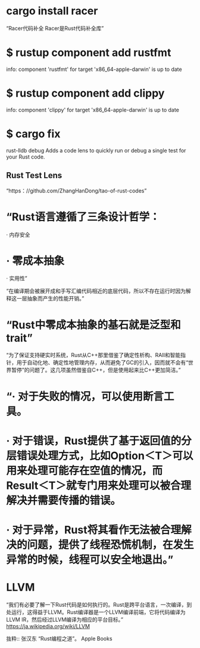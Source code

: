 # cargo install racer
“Racer代码补全
Racer是Rust代码补全库”

# $ rustup component add rustfmt
info: component 'rustfmt' for target 'x86_64-apple-darwin' is up to date
# $ rustup component add clippy
info: component 'clippy' for target 'x86_64-apple-darwin' is up to date

# $ cargo fix

rust-lldb
debug Adds a code lens to quickly run or debug a single test for your Rust code.
## Rust Test Lens



“https：//github.com/ZhangHanDong/tao-of-rust-codes”

 # “Rust语言遵循了三条设计哲学：
· 内存安全
# · 零成本抽象
· 实用性”

“在编译期会被展开成和手写汇编代码相近的底层代码，所以不存在运行时因为解释这一层抽象而产生的性能开销。”
# “Rust中零成本抽象的基石就是泛型和trait”
“为了保证支持硬实时系统，Rust从C++那里借鉴了确定性析构、RAII和智能指针，用于自动化地、确定性地管理内存，从而避免了GC的引入，因而就不会有“世界暂停”的问题了。这几项虽然借鉴自C++，但是使用起来比C++更加简洁。”

# “· 对于失败的情况，可以使用断言工具。
# · 对于错误，Rust提供了基于返回值的分层错误处理方式，比如Option＜T＞可以用来处理可能存在空值的情况，而 Result＜T＞就专门用来处理可以被合理解决并需要传播的错误。
# · 对于异常，Rust将其看作无法被合理解决的问题，提供了线程恐慌机制，在发生异常的时候，线程可以安全地退出。”

# LLVM
“我们有必要了解一下Rust代码是如何执行的。Rust是跨平台语言，一次编译，到处运行，这得益于LLVM。Rust编译器是一个LLVM编译前端，它将代码编译为LLVM IR，然后经过LLVM编译为相应的平台目标。”
https://ja.wikipedia.org/wiki/LLVM

抜粋:: 张汉东  “Rust编程之道”。 Apple Books  
